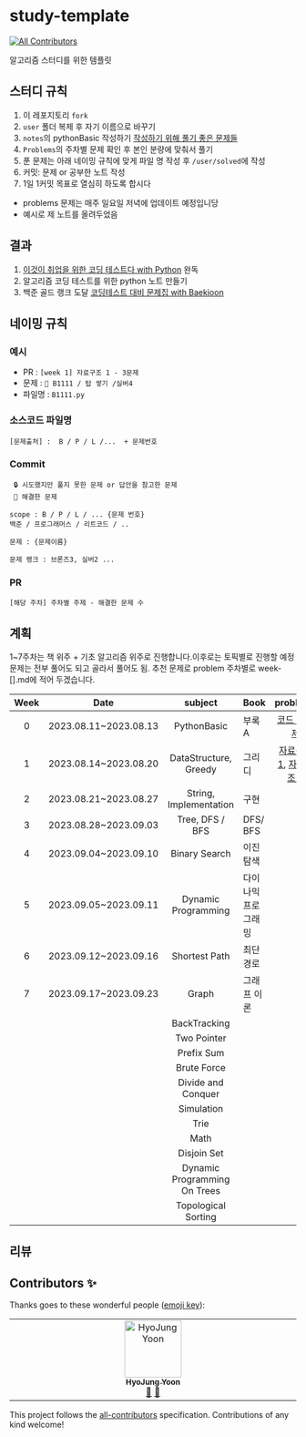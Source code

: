 # study-template
<!-- ALL-CONTRIBUTORS-BADGE:START - Do not remove or modify this section -->
[![All Contributors](https://img.shields.io/badge/all_contributors-1-orange.svg?style=flat-square)](#contributors-)
<!-- ALL-CONTRIBUTORS-BADGE:END -->
알고리즘 스터디를 위한 템플릿


## 스터디 규칙

1. 이 레포지토리 `fork`
2. `user` 폴더 복제 후 자기 이름으로 바꾸기
3. `notes`의 pythonBasic 작성하기 [작성하기 위해 풀기 좋은 문제들](https://codeup.kr/problemsetsol.php?psid=33)
4. `Problems`의 주차별 문제 확인 후 본인 분량에 맞춰서 풀기
5. 푼 문제는 아래 네이밍 규칙에 맞게 파일 명 작성 후 `/user/solved`에 작성
6. 커밋: 문제 or 공부한 노트 작성
7. 1일 1커밋 목표로 열심히 하도록 합시다

- problems 문제는 매주 일요일 저녁에 업데이트 예정입니당
- 예시로 제 노트를 올려두었음

## 결과
1. [이것이 취업을 위한 코딩 테스트다 with Python](https://github.com/ndb796/python-for-coding-test) 완독
2. 알고리즘 코딩 테스트를 위한 python 노트 만들기
3. 백준 골드 랭크 도달 [코딩테스트 대비 문제집 with Baekjoon](https://github.com/tony9402/baekjoon/tree/main)

## 네이밍 규칙

### 예시
- PR : `[week 1] 자료구조 1 - 3문제`
- 문제 : `🔑 B1111 / 탑 쌓기 /실버4`
- 파일명 :   `B1111.py`

### 소스코드 파일명
```
[문제출처] :  B / P / L /...  + 문제번호 
```

### Commit

```
 🔒 시도했지만 풀지 못한 문제 or 답안을 참고한 문제
 🔑 해결한 문제

scope : B / P / L / ... {문제 번호}
백준 / 프로그래머스 / 리트코드 / ..

문제 : {문제이름}

문제 랭크 : 브론즈3, 실버2 ...
```

### PR
```
[해당 주차] 주차별 주제 - 해결한 문제 수
```


## 계획
1~7주차는 책 위주 + 기초 알고리즘 위주로 진행합니다.이후로는 토픽별로 진행할 예정
문제는 전부 풀어도 되고 골라서 풀어도 됨. 추천 문제로 problem 주차별로 week-[].md에 적어 두겠습니다.


| **Week** | **Date**              |          **subject**         | **Book** | **problems** |
|:--------:|-----------------------|:----------------------------:|----------|:------------:|
|     0    | 2023.08.11~2023.08.13 | PythonBasic                  | 부록A | [코드 200제](https://codeup.kr/problemsetsol.php?psid=33)         |
|     1    | 2023.08.14~2023.08.20 | DataStructure, Greedy        | 그리디     |[자료구조 1](https://github.com/tony9402/baekjoon/tree/main/data_structure), [자료구조 2](https://github.com/tony9402/baekjoon/tree/main/data_structure2)    |
|     2    | 2023.08.21~2023.08.27 | String, Implementation       |   구현    |              |
|     3    | 2023.08.28~2023.09.03 | Tree, DFS / BFS              |   DFS/ BFS       |              |
|     4    | 2023.09.04~2023.09.10 | Binary Search                |  이진탐색   |              |
|     5    | 2023.09.05~2023.09.11 | Dynamic Programming          | 다이나믹 프로그래밍  |              |
|     6    | 2023.09.12~2023.09.16 | Shortest Path                |  최단경로  |              |
|     7    | 2023.09.17~2023.09.23 | Graph                        | 그래프 이론 |              |
|          |                       | BackTracking                 |          |              |
|          |                       | Two Pointer                  |          |              |
|          |                       | Prefix Sum                   |          |              |
|          |                       | Brute Force                  |          |              |
|          |                       | Divide and Conquer           |          |              |
|          |                       | Simulation                   |          |              |
|          |                       | Trie                         |          |              |
|          |                       | Math                         |          |              |
|          |                       | Disjoin Set                  |          |              |
|          |                       | Dynamic Programming On Trees |          |              |
|          |                       | Topological Sorting          |          |              |


## 리뷰



## Contributors ✨

Thanks goes to these wonderful people ([emoji key](https://allcontributors.org/docs/en/emoji-key)):

<!-- ALL-CONTRIBUTORS-LIST:START - Do not remove or modify this section -->
<!-- prettier-ignore-start -->
<!-- markdownlint-disable -->
<table>
  <tbody>
    <tr>
      <td align="center" valign="top" width="14.28%"><a href="https://github.com/yhjune"><img src="https://avatars.githubusercontent.com/u/77730511?v=4?s=100" width="100px;" alt="HyoJung Yoon"/><br /><sub><b>HyoJung Yoon</b></sub></a><br /><a href="https://github.com/yhjune/AlgoForPy/commits?author=yhjune" title="Documentation">📖</a> <a href="#ideas-yhjune" title="Ideas, Planning, & Feedback">🤔</a></td>
    </tr>
  </tbody>
</table>

<!-- markdownlint-restore -->
<!-- prettier-ignore-end -->

<!-- ALL-CONTRIBUTORS-LIST:END -->

This project follows the [all-contributors](https://github.com/all-contributors/all-contributors) specification. Contributions of any kind welcome!
